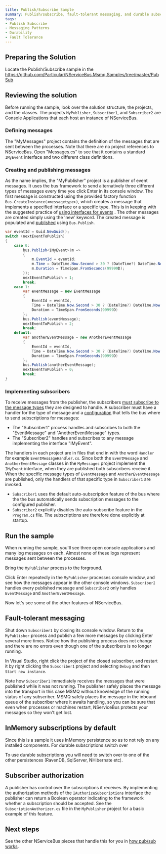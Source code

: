 ```yaml
---
title: Publish/Subscribe Sample
summary: Publish/subscribe, fault-tolerant messaging, and durable subscriptions.
tags:
- Publish Subscribe
- Messaging Patterns
- Durability
- Fault Tolerance
---
```


## Preparing the Solution

Locate the Publish/Subscribe sample in the https://github.com/Particular/NServiceBus.Msmq.Samples/tree/master/PubSub 

## Reviewing the solution

Before running the sample, look over the solution structure, the projects, and the classes. The projects `MyPublisher`, `Subscriber1`, and `Subscriber2` are Console Applications that each host an instance of NServiceBus. 

### Defining messages

The "MyMessages" project contains the definition of the messages that are sent between the processes. Note that there are no project references to NServiceBus. Open "Messages.cs" to see that it contains a standard `IMyEvent` interface and two different class definitions.

### Creating and publishing messages

As the name implies, the "MyPublisher" project is a publisher of event messages. It uses the bus framework to send alternatively three different types of messages every time you click Enter in its console window. The first message is constructed using the provided factory function `Bus.CreateInstance(<messagetype>)`, which creates a message that implements a specified interface or a specific type. This is in keeping with the suggested practice of [using interfaces for events](messages-as-interfaces.md) . The other messages are created simply using the 'new' keyword. The created message is populated and
[published](how-to-pub-sub-with-NServiceBus) using `Bus.Publish`.

```C#
var eventId = Guid.NewGuid();
switch (nextEventToPublish)
{
    case 0:
        bus.Publish<IMyEvent>(m =>
        {
            m.EventId = eventId;
            m.Time = DateTime.Now.Second > 30 ? (DateTime?) DateTime.Now : null;
            m.Duration = TimeSpan.FromSeconds(99999D);
        });
        nextEventToPublish = 1;
        break;
    case 1:
        var eventMessage = new EventMessage
        {
            EventId = eventId,
            Time = DateTime.Now.Second > 30 ? (DateTime?) DateTime.Now : null,
            Duration = TimeSpan.FromSeconds(99999D)
        };
        bus.Publish(eventMessage);
        nextEventToPublish = 2;
        break;
    default:
        var anotherEventMessage = new AnotherEventMessage
        {
            EventId = eventId,
            Time = DateTime.Now.Second > 30 ? (DateTime?) DateTime.Now : null,
            Duration = TimeSpan.FromSeconds(99999D)
        };
        bus.Publish(anotherEventMessage);
        nextEventToPublish = 0;
        break;
}
```

### Implementing subscribers

To receive messages from the publisher, the subscribers [must subscribe to the message types](how-to-pub-sub-with-NServiceBus) they are designed to handle. A subscriber must have a handler for the type of message and a [configuration](publish-subscribe-configuration.md) that tells the bus where to send subscriptions for messages:

 * The "Subscriber1" process handles and subscribes to both the "EventMessage" and "AnotherEventMessage" types.
 * The "Subscriber2" handles and subscribes to any message implementing the interface "IMyEvent".

The handlers in each project are in files that end in with the word `Handler` for example `EventMessageHandler.cs`. Since both the
`EventMessage` and `AnotherEventMessage` classes in the `MyMessages` project implement the `IMyEvent` interface, when they are published both subscribers receive it. When the specific message types of `EventMessage` and `AnotherEventMessage` are published, only the handlers of that specific type in `Subscriber1` are invoked.

 * `Subscriber1` uses the default auto-subscription feature of the bus where the the bus automatically sends subscription messages to the configured publisher.
 * `Subscriber2` explicitly disables the auto-subscribe feature in the `Program.cs` file. The subscriptions are therefore done explicitly at startup.

## Run the sample

When running the sample, you'll see three open console applications and many log messages on each. Almost none of these logs represent messages sent between the processes.

Bring the `MyPublisher` process to the forground.

Click Enter repeatedly in the `MyPublisher` processes console window, and see how the messages appear in the other console windows.
`Subscriber2` handles every published message and `Subscriber2` only handles `EventMessage` and `AnotherEventMessage`.

Now let's see some of the other features of NServiceBus.

## Fault-tolerant messaging

Shut down `Subscriber1` by closing its console window. Return to the `MyPublisher` process and publish a few more messages by clicking Enter several more times. Notice how the publishing process does not change and there are no errors even though one of the subscribers is no longer running.

In Visual Studio, right click the project of the closed subscriber, and restart it by right clicking the `Subscriber1` project and selecting `Debug` and then `Start new instance`. 

Note how `Subscriber1` immediately receives the messages that were published while it was not running. The publisher safely places the message into the transport in this case MSMQ without knowledge of the running status of any subscriber. MSMQ safely places the message in the inbound queue of the subscriber where it awaits handling, so you can be sure that even when processes or machines restart, NServiceBus protects your messages so they won't get lost.

## InMemory subscriptions by default

Since this is a sample it uses InMemory persistence so as to not rely on any installed components. For durable subscriptions switch over 

To use durable subscriptions you will need to switch over to one of the other persistences (RavenDB, SqlServer, NHibernate etc).

## Subscriber authorization

A publisher has control over the subscriptions it receives. By implementing the authorization methods of the `IAuthorizeSubscriptions` interface the publisher can return a Boolean operator indicating to the framework whether a subscription should be accepted. See the `SubscriptionAuthorizer.cs` file in the `MyPublisher` project for a basic example of this feature.

## Next steps

See the other NServiceBus pieces that handle this for you in [how pub/sub works](how-pub-sub-works.md).
